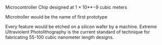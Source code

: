Microcontroller Chip designed at 1 × 10**−9 cubic meters

Microtroller would be the name of first prototype 

Every feature would be etched on a silicon wafer by a machine. Extreme Ultraviolent Photolithography is the current standard of technique for fabricating 55-100 cubic nanometer length designs. 
